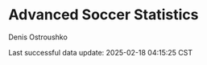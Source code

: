 # Advanced Soccer Statistics
Denis Ostroushko

<!-- gfm -->

Last successful data update: 2025-02-18 04:15:25 CST
